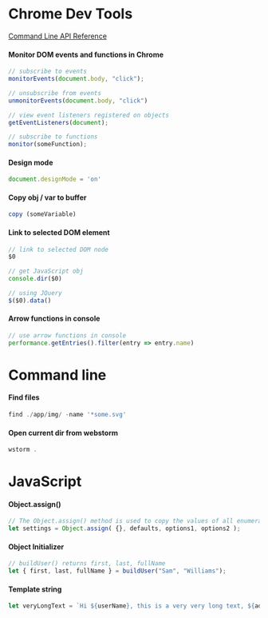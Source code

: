 # Chrome Dev Tools

[Command Line API Reference](https://developers.google.com/web/tools/chrome-devtools/console/command-line-reference)

#### Monitor DOM events and functions in Chrome
```JavaScript
// subscribe to events
monitorEvents(document.body, "click");

// unsubscribe from events
unmonitorEvents(document.body, "click")

// view event listeners registered on objects
getEventListeners(document);

// subscribe to functions
monitor(someFunction);
```

#### Design mode
```js
document.designMode = 'on'
```

#### Copy obj / var to buffer
```JavaScript
copy (someVariable)
```

#### Link to selected DOM element
```js
// link to selected DOM node
$0

// get JavaScript obj
console.dir($0)

// using JQuery
$($0).data()
```

#### Arrow functions in console
```js
// use arrow functions in console
performance.getEntries().filter(entry => entry.name)
```

# Command line

#### Find files
```js
find ./app/img/ -name '*some.svg'
```
#### Open current dir from webstorm
```js
wstorm .
```


# JavaScript

#### Object.assign()
```js
// The Object.assign() method is used to copy the values of all enumerable own properties from one or more source objects to a target object.
let settings = Object.assign( {}, defaults, options1, options2 );
```

#### Object Initializer
```js
// buildUser() returns first, last, fullName
let { first, last, fullName } = buildUser("Sam", "Williams");
```

#### Template string
```js
let veryLongText = `Hi ${userName}, this is a very very long text, ${admin.FullName}`;
```
